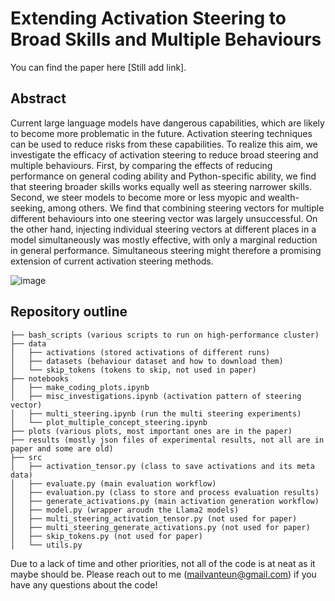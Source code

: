 # Extending Activation Steering to Broad Skills and Multiple Behaviours
You can find the paper here [Still add link].
## Abstract
Current large language models have dangerous capabilities, which are likely to become more problematic in the future. Activation steering techniques can be used to reduce risks from these capabilities. To realize this aim, we investigate the efficacy of activation steering to reduce broad steering and multiple behaviours. First, by comparing the effects of reducing performance on general coding ability and Python-specific ability, we find that steering broader skills works equally well as steering narrower skills. Second, we steer models to become more or less myopic and wealth-seeking, among others. We find that combining steering vectors for multiple different behaviours into one steering vector was largely unsuccessful. On the other hand, injecting individual steering vectors at different places in a model simultaneously was mostly effective, with only a marginal reduction in general performance. Simultaneous steering might therefore a promising extension of current activation steering methods.

![image](https://github.com/TeunvdWeij/output_control/assets/57399756/b2b03f96-62bf-43e7-bb4b-504da33e8cb1)

## Repository outline
```
├── bash_scripts (various scripts to run on high-performance cluster)
├── data
│   ├── activations (stored activations of different runs)
│   ├── datasets (behaviour dataset and how to download them)
│   └── skip_tokens (tokens to skip, not used in paper)
├── notebooks
│   ├── make_coding_plots.ipynb 
│   ├── misc_investigations.ipynb (activation pattern of steering vector)
│   ├── multi_steering.ipynb (run the multi steering experiments)
│   └── plot_multiple_concept_steering.ipynb
├── plots (various plots, most important ones are in the paper)
├── results (mostly json files of experimental results, not all are in paper and some are old)
├── src
│   ├── activation_tensor.py (class to save activations and its meta data)
│   ├── evaluate.py (main evaluation workflow)
│   ├── evaluation.py (class to store and process evaluation results)
│   ├── generate_activations.py (main activation generation workflow)
│   ├── model.py (wrapper aroudn the Llama2 models)
│   ├── multi_steering_activation_tensor.py (not used for paper)
│   ├── multi_steering_generate_activations.py (not used for paper)
│   ├── skip_tokens.py (not used for paper)
│   └── utils.py 
```
Due to a lack of time and other priorities, not all of the code is at neat as it maybe should be. Please reach out to me (mailvanteun@gmail.com) if you have any questions about the code!
